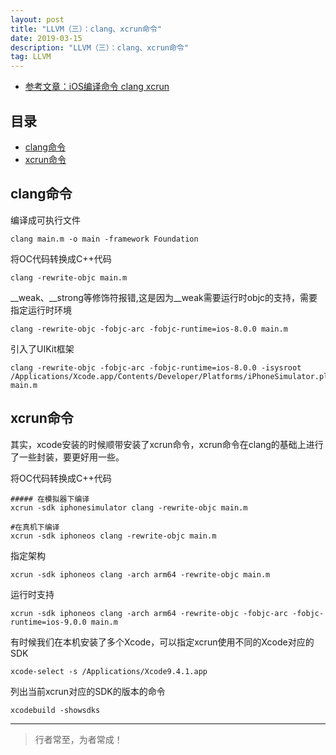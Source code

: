 ```yaml
---
layout: post
title: "LLVM（三）：clang、xcrun命令"
date: 2019-03-15 
description: "LLVM（三）：clang、xcrun命令"
tag: LLVM
--- 
```




- [参考文章：iOS编译命令 clang xcrun](https://www.jianshu.com/p/80240af0bac6)



## 目录
* [clang命令](#content1)
* [xcrun命令](#content2)


<!-- ************************************************ -->
## <a id="content1"></a> clang命令

编译成可执行文件
```
clang main.m -o main -framework Foundation
```

将OC代码转换成C++代码
```
clang -rewrite-objc main.m
```

__weak、__strong等修饰符报错,这是因为__weak需要运行时objc的支持，需要指定运行时环境
```
clang -rewrite-objc -fobjc-arc -fobjc-runtime=ios-8.0.0 main.m
```

引入了UIKit框架
```
clang -rewrite-objc -fobjc-arc -fobjc-runtime=ios-8.0.0 -isysroot /Applications/Xcode.app/Contents/Developer/Platforms/iPhoneSimulator.platform/Developer/SDKs/iPhoneSimulator12.1.sdk main.m
```



<!-- ************************************************ -->
## <a id="content2"></a> xcrun命令

其实，xcode安装的时候顺带安装了xcrun命令，xcrun命令在clang的基础上进行了一些封装，要更好用一些。


将OC代码转换成C++代码
```
##### 在模拟器下编译
xcrun -sdk iphonesimulator clang -rewrite-objc main.m

#在真机下编译
xcrun -sdk iphoneos clang -rewrite-objc main.m
```

指定架构
```
xcrun -sdk iphoneos clang -arch arm64 -rewrite-objc main.m
```

运行时支持
```
xcrun -sdk iphoneos clang -arch arm64 -rewrite-objc -fobjc-arc -fobjc-runtime=ios-9.0.0 main.m
```

有时候我们在本机安装了多个Xcode，可以指定xcrun使用不同的Xcode对应的SDK
```
xcode-select -s /Applications/Xcode9.4.1.app
```

列出当前xcrun对应的SDK的版本的命令
```
xcodebuild -showsdks
```



----------
>  行者常至，为者常成！



